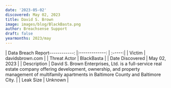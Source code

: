 ```yaml
---
date: '2023-05-02'
discovered: May 02, 2023
title: David S. Brown
image: images/blog/BlackBasta.png
author: Breachsense Support
draft: false
yearmonths: 2023/may
---
```


| Data Breach Report------------:     |:-------------:    | :-----:|
| Victim      | davidsbrown.com      | 
| Threat Actor      | BlackBasta      | 
| Date Discovered      | May 02, 2023      | 
| Description      | David S. Brown Enterprises, Ltd. is a full-service real estate company offering development, ownership, and property management of multifamily apartments in Baltimore County and Baltimore City.      | 
| Leak Size      | Unknown      | 

